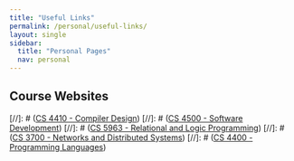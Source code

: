 ```yaml
---
title: "Useful Links"
permalink: /personal/useful-links/
layout: single
sidebar:
  title: "Personal Pages"
  nav: personal
---
```


## Course Websites
[//]: # ([CS 4410 - Compiler Design](https://course.ccs.neu.edu/cs4410/))
[//]: # ([CS 4500 - Software Development](https://course.ccs.neu.edu/cs4500sp21/))
[//]: # ([CS 5963 - Relational and Logic Programming](https://pages.github.ccs.neu.edu/jhemann/21SP-CS5963/))
[//]: # ([CS 3700 - Networks and Distributed Systems](https://cbw.sh/3700/index.html))
[//]: # ([CS 4400 - Programming Languages](https://pl.barzilay.org))
